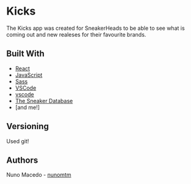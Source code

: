 # Kicks
The Kicks app was created for SneakerHeads to be able to see what is coming out and new realeses for their favourite brands.

## Built With

* [React](https://github.com/facebook/create-react-app)
* [JavaScript](https://www.javascript.com/) </br>
* [Sass](https://sass-lang.com/)
* [VSCode](https://code.visualstudio.com/) </br>
* [vscode](https://code.visualstudio.com/) 
* [The Sneaker Database](https://app.swaggerhub.com/)
* [and me!]

## Versioning
Used git!

## Authors
Nuno Macedo - [nunomtm](https://github.com/nunomtm)</br>

